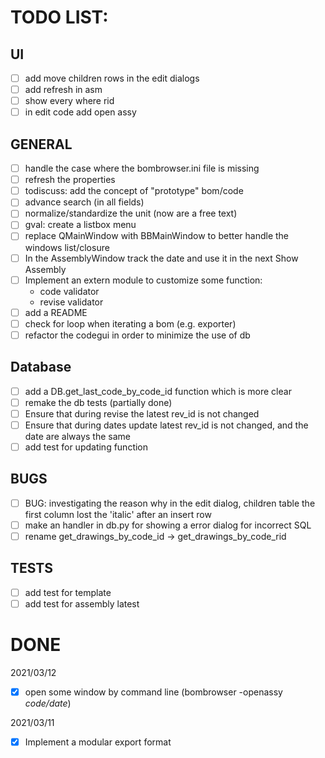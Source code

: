 # TODO LIST:

## UI

- [ ] add move children rows in the edit dialogs
- [ ] add refresh in asm
- [ ] show every where rid
- [ ] in edit code add open assy

## GENERAL

- [ ] handle the case where the bombrowser.ini file is missing
- [ ] refresh the properties
- [ ] todiscuss: add the concept of "prototype" bom/code
- [ ] advance search (in all fields)
- [ ] normalize/standardize the unit (now are a free text)
- [ ] gval: create a listbox menu
- [ ] replace QMainWindow with BBMainWindow to better handle the windows list/closure
- [ ] In the AssemblyWindow track the date and use it in the next Show Assembly
- [ ] Implement an extern module to customize some function:
  - code validator
  - revise validator
- [ ] add a README
- [ ] check for loop when iterating a bom (e.g. exporter)
- [ ] refactor the codegui in order to minimize the use of db

## Database

- [ ] add a DB.get_last_code_by_code_id function which is more clear
- [ ] remake the db tests (partially done)
- [ ] Ensure that during revise the latest rev_id is not changed
- [ ] Ensure that during dates update latest rev_id is not changed, and the date are always the same
- [ ] add test for updating function

## BUGS

- [ ] BUG: investigating the reason why in the edit dialog, children table the first column lost the 'italic' after an insert row
- [ ] make an handler in db.py for showing a error dialog for incorrect SQL
- [ ] rename get_drawings_by_code_id -> get_drawings_by_code_rid

## TESTS

- [ ] add test for template
- [ ] add test for assembly latest

# DONE

2021/03/12
- [X] open some window by command line (bombrowser -openassy *code/date*)

2021/03/11
- [X] Implement a modular export format
